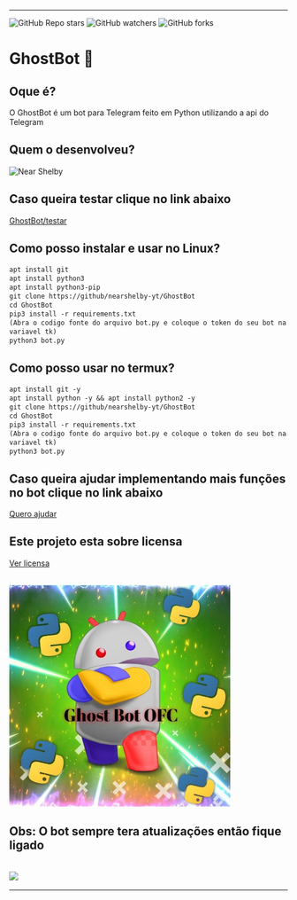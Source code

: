 <hr>

![GitHub Repo stars](https://img.shields.io/github/stars/nearshelby-yt/GhostBot?style=for-the-badge)
![GitHub watchers](https://img.shields.io/github/watchers/nearshelby-yt/GhostBot?style=for-the-badge)
![GitHub forks](https://img.shields.io/github/forks/nearshelby-yt/GhostBot?style=for-the-badge)

<h1>GhostBot 👻</h1>
<h2>Oque é?</h2>
<p>O GhostBot é um bot para Telegram feito em Python utilizando a api do Telegram</p>
<h2>Quem o desenvolveu?</h2>

![Near Shelby](https://github.com/nearshelby-yt/)
<h2>Caso queira testar clique no link abaixo</h2>

[GhostBot/testar](https://t.me/ghostvd_bot)
<h2>Como posso instalar e usar no Linux?</h2>

```
apt install git
apt install python3
apt install python3-pip
git clone https://github/nearshelby-yt/GhostBot
cd GhostBot
pip3 install -r requirements.txt
(Abra o codigo fonte do arquivo bot.py e coloque o token do seu bot na variavel tk)
python3 bot.py
```

<h2>Como posso usar no termux?</h2>

```
apt install git -y
apt install python -y && apt install python2 -y
git clone https://github/nearshelby-yt/GhostBot
cd GhostBot
pip3 install -r requirements.txt
(Abra o codigo fonte do arquivo bot.py e coloque o token do seu bot na variavel tk)
python3 bot.py
```
<h2>Caso queira ajudar implementando mais funções no bot clique no link abaixo</h2>

[Quero ajudar](https://github.com/nearshelby-yt/GhostBot/blob/main/CONTRIBUTING.md)

<h2>Este projeto esta sobre licensa</h2>

[Ver licensa](https://github.com/nearshelby-yt/GhostBot/blob/main/LICENSE.md)

<br>
<img src="ghostbot.jpg" alt="GhostBot" width="400">
<h2>Obs: O bot sempre tera atualizações então fique ligado</h2>
<br>
<img src="https://img.shields.io/badge/Python-14354C?style=for-the-badge&logo=python&logoColor=white" width="150"/>
<hr>
